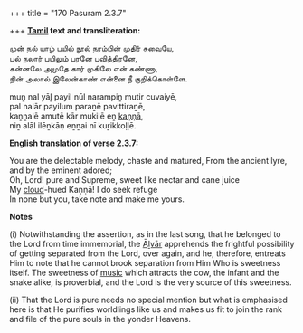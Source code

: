 +++
title = "170 Pasuram 2.3.7"

+++
**[Tamil](/definition/tamil#history "show Tamil definitions") text and transliteration:**

முன் நல் யாழ் பயில் நூல் நரம்பின் முதிர் சுவையே,  
பல் நலார் பயிலும் பரனே பவித்திரனே,  
கன்னலே அமுதே கார் முகிலே என் கண்ணா,  
நின் அலால் இலேன்காண் என்னை நீ குறிக்கொள்ளே.

muṉ nal yāḻ payil nūl narampiṉ mutir cuvaiyē,  
pal nalār payilum paraṉē pavittiraṉē,  
kaṉṉalē amutē kār mukilē eṉ [kaṇṇā](/definition/kanna#history "show kaṇṇā definitions"),  
niṉ alāl ilēṉkāṇ eṉṉai nī kuṟikkoḷḷē.

**English translation of verse 2.3.7:**

You are the delectable melody, chaste and matured, From the ancient lyre, and by the eminent adored;  
Oh, Lord! pure and Supreme, sweet like nectar and cane juice  
My [cloud](/definition/cloud#history "show cloud definitions")-hued Kaṇṇā! I do seek refuge  
In none but you, take note and make me yours.

**Notes**

\(i\) Notwithstanding the assertion, as in the last song, that he belonged to the Lord from time immemorial, the [Āḻvār](/definition/aḻvar#vaishnavism "show Āḻvār definitions") apprehends the frightful possibility of getting separated from the Lord, over again, and he, therefore, entreats Him to note that he cannot brook separation from Him Who is sweetness itself. The sweetness of [music](/definition/music#history "show music definitions") which attracts the cow, the infant and the snake alike, is proverbial, and the Lord is the very source of this sweetness.

\(ii\) That the Lord is pure needs no special mention but what is emphasised here is that He purifies worldlings like us and makes us fit to join the rank and file of the pure souls in the yonder Heavens.


